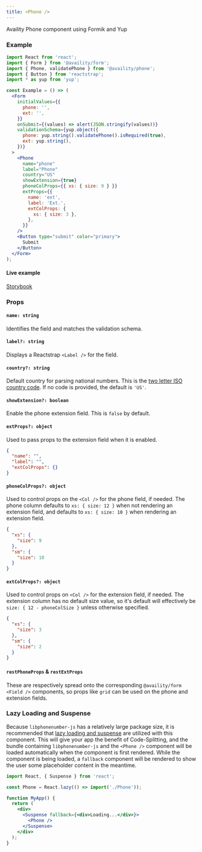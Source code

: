 ```yaml
---
title: <Phone />
---
```


Availity Phone component using Formik and Yup

### Example

```jsx
import React from 'react';
import { Form } from '@availity/form';
import { Phone, validatePhone } from '@availity/phone';
import { Button } from 'reactstrap';
import * as yup from 'yup';

const Example = () => (
  <Form
    initialValues={{
      phone: '',
      ext: '',
    }}
    onSubmit={(values) => alert(JSON.stringify(values))}
    validationSchema={yup.object({
      phone: yup.string().validatePhone().isRequired(true),
      ext: yup.string(),
    })}
  >
    <Phone
      name="phone"
      label="Phone"
      country="US"
      showExtension={true}
      phoneColProps={{ xs: { size: 9 } }}
      extProps={{
        name: 'ext',
        label: 'Ext.',
        extColProps: {
          xs: { size: 3 },
        },
      }}
    />
    <Button type="submit" color="primary">
      Submit
    </Button>
  </Form>
);
```

#### Live example

[Storybook](https://availity.github.io/availity-react/storybook/?path=/docs/form-components-phone--default)

### Props

#### `name: string`

Identifies the field and matches the validation schema.

#### `label?: string`

Displays a Reactstrap `<Label />` for the field.

#### `country?: string`

Default country for parsing national numbers. This is the [two letter ISO country code](https://en.wikipedia.org/wiki/ISO_3166-1_alpha-2). If no code is provided, the default is `'US'`.

#### `showExtension?: boolean`

Enable the phone extension field. This is `false` by default.

#### `extProps?: object`

Used to pass props to the extension field when it is enabled.

```json
{
  "name": "",
  "label": "",
  "extColProps": {}
}
```

#### `phoneColProps?: object`

Used to control props on the `<Col />` for the phone field, if needed. The phone column defaults to `xs: { size: 12 }` when not rendering an extension field, and defaults to `xs: { size: 10 }` when rendering an extension field.

```json
{
  "xs": {
    "size": 9
  },
  "sm": {
    "size": 10
  }
}
```

#### `extColProps?: object`

Used to control props on `<Col />` for the extension field, if needed. The extension column has no default size value, so it's default will effectively be `size: { 12 - phoneColSize }` unless otherwise specified.

```json
{
  "xs": {
    "size": 3
  },
  "sm": {
    "size": 2
  }
}
```

#### `restPhoneProps` & `restExtProps`

These are respectively spread onto the corresponding `@availity/form` `<Field />` components, so props like `grid` can be used on the phone and extension fields.

### Lazy Loading and Suspense

Because `libphonenumber-js` has a relatively large package size, it is recommended that [lazy loading and suspense](https://reactjs.org/docs/code-splitting.html#reactlazy) are utilized with this component. This will give your app the benefit of Code-Splitting, and the bundle containing `libphonenumber-js` and the `<Phone />` component will be loaded automatically when the component is first rendered. While the component is being loaded, a `fallback` component will be rendered to show the user some placeholder content in the meantime.

```jsx
import React, { Suspense } from 'react';

const Phone = React.lazy(() => import('./Phone'));

function MyApp() {
  return (
    <div>
      <Suspense fallback={<div>Loading...</div>}>
        <Phone />
      </Suspense>
    </div>
  );
}
```
